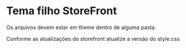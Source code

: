 # Tema filho StoreFront
Os arquivos devem estar em theme dentro de alguma pasta.

Conforme as atualizações do storefront atualize a versão do style.css
